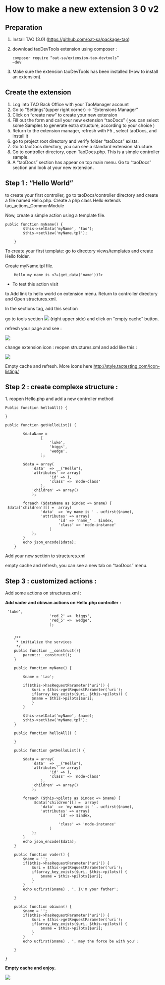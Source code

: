 <!--
parent: 'TAO 3 1'
created_at: '2015-06-18 13:17:42'
updated_at: '2016-06-20 10:08:45'
authors:
    - 'Christophe Garcia'
tags:
    - 'Legacy Versions:TAO 3.0'
-->



How to make a new extension 3 0 v2
==================================

Preparation
-----------

1.  Install TAO (3.0) (https://github.com/oat-sa/package-tao)
2.  download taoDevTools extension using composer :

    <code>composer require “oat-sa/extension-tao-devtools” —dev</code>
3.  Make sure the extension taoDevTools has been installed (How to install an extension).

Create the extension
--------------------

1.  Log into TAO Back Office with your TaoManager account
2.  Go to “Settings”(upper right corner) -> “Extensions Manager”
3.  Click on “create new” to create your new extension
4.  Fill out the form and call your new extension “taoDocs” ( you can select some Samples to generate extra structure, according to your choice )
5.  Return to the extension manager, refresh with F5 , select taoDocs, and install it
6.  go to project root directory and verify folder “taoDocs” exists.
7.  Go to taoDocs directory, you can see a standard extension structure.
8.  Go to controller directory, open TaoDocs.php. This is a simple controller sample.
9.  A “taoDocs” section has appear on top main menu. Go to “taoDocs” section and look at your new extension.

Step 1 : “Hello World”
----------------------

to create your first controller, go to taoDocs/controller directory and create a file named Hello.php. Create a php class Hello extends tao_actions_CommonModule

Now, create a simple action using a template file.

    public function myName() {
            $this->setData('myName', 'tao');
            $this->setView('myName.tpl');

        }

To create your first template: go to directory views/templates and create Hello folder.

Create myName.tpl file.



        Hello my name is <?=(get_data('name'))?>

-   To test this action visit *<span class="URL:/taoDocs/Hello/myName"></span>*

to Add link to hello world on extension menu. Return to controller directory and Open structures.xml.

In the sections tag, add this section



go to tools section ![](../resources/tools.png) (right upper side) and click on “empty cache” button.

refresh your page and see :

![](../resources/tao_extension_1.png)

change extension icon : reopen structures.xml and add <icon id="icon-folder" /> like this :















![](../resources/tao_extension_2.png)

Empty cache and refresh. More icons here http://style.taotesting.com/icon-listing/

Step 2 : create complexe structure :
------------------------------------

1\. reopen Hello.php and add a new controller method


    Public function helloAll() {

    }

    public function getHelloList() {

            $dataName =
                    [
                        'luke',
                        'biggs',
                        'wedge',
                    ];

            $data = array(
                'data'  => __("Hello"),
                'attributes' => array(
                        'id' => 1,
                        'class' => 'node-class'
                    ),
                'children' => array()
                );

            foreach ($dataName as $index => $name) {
     $data['children'][] =  array(
                    'data'  => 'my name is ' . ucfirst($name),
                    'attributes' => array(
                            'id' => 'name_' . $index,
                            'class' => 'node-instance'
                        )
                );
            }
            echo json_encode($data);
        }

Add your new section to structures.xml













empty cache and refresh, you can see a new tab on “taoDocs” menu.

Step 3 : customized actions :
-----------------------------

Add some actions on structures.xml :































**Add vader and obiwan actions on Hello.php controller :**


     'luke',
                        'red_2' => 'biggs',
                        'red_5' => 'wedge',
                        ];


        /**
         * initialize the services
         */
        public function __construct(){
            parent::__construct();
        }

        public function myName() {

            $name = 'tao';

            if($this->hasRequestParameter('uri')) {
                $uri = $this->getRequestParameter('uri');
                if(array_key_exists($uri, $this->pilots)) {
                $name = $this->pilots[$uri];
                }
            }

            $this->setData('myName', $name);
            $this->setView('myName.tpl');
        }

        public function helloAll() {

        }

        public function getHelloList() {

            $data = array(
                'data'  => __("Hello"),
                'attributes' => array(
                        'id' => 1,
                        'class' => 'node-class'
                    ),
                'children' => array()
                );

            foreach ($this->pilots as $index => $name) {
                 $data['children'][] =  array(
                    'data'  => 'my name is ' . ucfirst($name),
                    'attributes' => array(
                            'id' => $index,

                            'class' => 'node-instance'
                        )
                );
            }
            echo json_encode($data);
        }

        public function vader() {
            $name = '';
            if($this->hasRequestParameter('uri')) {
                $uri = $this->getRequestParameter('uri');
                if(array_key_exists($uri, $this->pilots)) {
                    $name = $this->pilots[$uri];
                }
            }
            echo ucfirst($name) . ', I\'m your father';

        }

        public function obiwan() {
            $name = '';
            if($this->hasRequestParameter('uri')) {
                $uri = $this->getRequestParameter('uri');
                if(array_key_exists($uri, $this->pilots)) {
                    $name = $this->pilots[$uri];
                }
            }
            echo ucfirst($name) . ', may the force be with you';

        }

    }

**Empty cache and enjoy.**

![](../resources/tao_extension_3.png)


